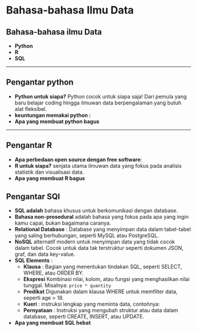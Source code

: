 # Bahasa-bahasa Ilmu Data

## Bahasa-bahasa ilmu Data
- **Python**
- **R**
- **SQL**

---

## Pengantar python
- **Python untuk siapa?** Python cocok untuk siapa saja! Dari pemula yang baru belajar coding hingga ilmuwan data berpengalaman yang butuh alat fleksibel.
- **keuntungan memakai python :**
- **Apa yang membuat python bagus**

--- 

## Pengantar R
- **Apa perbedaan open source dengan free software**:
- **R untuk siapa?**  senjata utama ilmuwan data yang fokus pada analisis statistik dan visualisasi data.
- **Apa yang membuat R bagus**

## Pengantar SQl
- **SQL adalah**  bahasa khusus untuk berkomunikasi dengan database.
- **Bahasa non-prosedural** adalah bahasa yang fokus pada apa yang ingin kamu capai, bukan bagaimana caranya.
- **Relational Database**  : Database yang menyimpan data dalam tabel-tabel yang saling berhubungan, seperti MySQL atau PostgreSQL.
- **NoSQL**  alternatif modern untuk menyimpan data yang tidak cocok dalam tabel. Cocok untuk data tak terstruktur seperti dokumen JSON, graf, dan data key-value.
- **SQL Elements** :
  - **Klausa** : Bagian yang menentukan tindakan SQL, seperti SELECT, WHERE, atau ORDER BY.
  - **Ekspresi** Kombinasi nilai, kolom, atau fungsi yang menghasilkan nilai tunggal. Misalnya: `price * quantity`
  - **Predikat** Digunakan dalam klausa WHERE untuk memfilter data, seperti age > 18.
  - **Kueri** : instruksi lengkap yang meminta data, contohnya:
  - **Pernyataan** : Instruksi yang mengubah struktur atau data dalam database, seperti CREATE, INSERT, atau UPDATE.
- **Apa yang membuat SQL hebat**